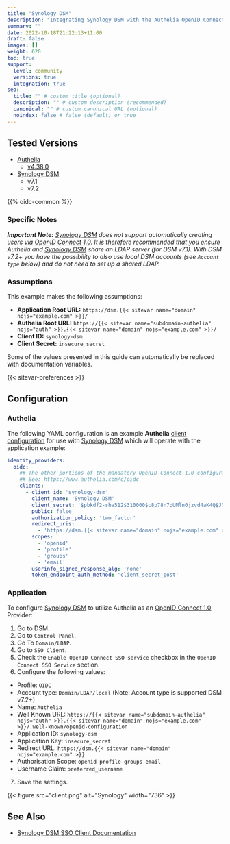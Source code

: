 ```yaml
---
title: "Synology DSM"
description: "Integrating Synology DSM with the Authelia OpenID Connect 1.0 Provider."
summary: ""
date: 2022-10-18T21:22:13+11:00
draft: false
images: []
weight: 620
toc: true
support:
  level: community
  versions: true
  integration: true
seo:
  title: "" # custom title (optional)
  description: "" # custom description (recommended)
  canonical: "" # custom canonical URL (optional)
  noindex: false # false (default) or true
---
```


## Tested Versions

* [Authelia]
  * [v4.38.0](https://github.com/authelia/authelia/releases/tag/v4.38.0)
* [Synology DSM]
  * v7.1
  * v7.2

{{% oidc-common %}}

### Specific Notes

*__Important Note:__ [Synology DSM] does not support automatically creating users via [OpenID Connect 1.0]. It is therefore
recommended that you ensure Authelia and [Synology DSM] share an LDAP server (for DSM v7.1).
With DSM v7.2+ you have the possibility to also use local DSM accounts (see `Account type` below) and do not need to set up a shared LDAP.*

### Assumptions

This example makes the following assumptions:

* __Application Root URL:__ `https://dsm.{{< sitevar name="domain" nojs="example.com" >}}/`
* __Authelia Root URL:__ `https://{{< sitevar name="subdomain-authelia" nojs="auth" >}}.{{< sitevar name="domain" nojs="example.com" >}}/`
* __Client ID:__ `synology-dsm`
* __Client Secret:__ `insecure_secret`

Some of the values presented in this guide can automatically be replaced with documentation variables.

{{< sitevar-preferences >}}

## Configuration

### Authelia

The following YAML configuration is an example __Authelia__ [client configuration] for use with [Synology DSM] which
will operate with the application example:

```yaml {title="configuration.yml"}
identity_providers:
  oidc:
    ## The other portions of the mandatory OpenID Connect 1.0 configuration go here.
    ## See: https://www.authelia.com/c/oidc
    clients:
      - client_id: 'synology-dsm'
        client_name: 'Synology DSM'
        client_secret: '$pbkdf2-sha512$310000$c8p78n7pUMln0jzvd4aK4Q$JNRBzwAo0ek5qKn50cFzzvE9RXV88h1wJn5KGiHrD0YKtZaR/nCb2CJPOsKaPK0hjf.9yHxzQGZziziccp6Yng'  # The digest of 'insecure_secret'.
        public: false
        authorization_policy: 'two_factor'
        redirect_uris:
          - 'https://dsm.{{< sitevar name="domain" nojs="example.com" >}}'
        scopes:
          - 'openid'
          - 'profile'
          - 'groups'
          - 'email'
        userinfo_signed_response_alg: 'none'
        token_endpoint_auth_method: 'client_secret_post'
```

### Application

To configure [Synology DSM] to utilize Authelia as an [OpenID Connect 1.0] Provider:

1. Go to DSM.
2. Go to `Control Panel`.
3. Go To `Domain/LDAP`.
4. Go to `SSO Client`.
5. Check the `Enable OpenID Connect SSO service` checkbox in the `OpenID Connect SSO Service` section.
6. Configure the following values:
  * Profile: `OIDC`
  * Account type: `Domain/LDAP/local` (Note: Account type is supported DSM v7.2+)
  * Name: `Authelia`
  * Well Known URL: `https://{{< sitevar name="subdomain-authelia" nojs="auth" >}}.{{< sitevar name="domain" nojs="example.com" >}}/.well-known/openid-configuration`
  * Application ID: `synology-dsm`
  * Application Key: `insecure_secret`
  * Redirect URL: `https://dsm.{{< sitevar name="domain" nojs="example.com" >}}`
  * Authorisation Scope: `openid profile groups email`
  * Username Claim: `preferred_username`
7. Save the settings.

{{< figure src="client.png" alt="Synology" width="736" >}}

## See Also

* [Synology DSM SSO Client Documentation](https://kb.synology.com/en-af/DSM/help/DSM/AdminCenter/file_directory_service_sso?version=7)

[Authelia]: https://www.authelia.com
[Synology DSM]: https://www.synology.com/en-global/dsm
[OpenID Connect 1.0]: ../../openid-connect/introduction.md
[client configuration]: ../../../configuration/identity-providers/openid-connect/clients.md

